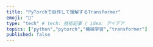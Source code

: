 ```yaml
---
title: "PyTorchで自作して理解するTransformer"
emoji: "🐹"
type: "tech" # tech: 技術記事 / idea: アイデア
topics: ["python","pytorch","機械学習","transformer"]
published: false
---
```


